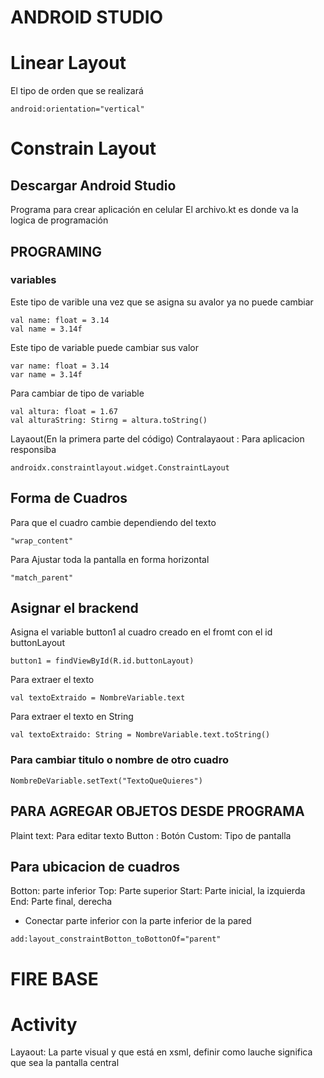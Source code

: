 # ANDROID STUDIO
# Linear Layout
El tipo de orden que se realizará
```
android:orientation="vertical"
```

# Constrain Layout
## Descargar Android Studio
Programa para crear aplicación en celular
El archivo.kt es donde va la logica de programación

## PROGRAMING
### variables
Este tipo de varible una vez que se asigna su avalor ya no puede cambiar
```
val name: float = 3.14
val name = 3.14f
```
Este tipo de variable puede cambiar sus valor
```
var name: float = 3.14
var name = 3.14f
```
Para cambiar de tipo de variable
```
val altura: float = 1.67
val alturaString: Stirng = altura.toString()
```
Layaout(En la primera parte del código)
Contralayaout : Para aplicacion responsiba
```
androidx.constraintlayout.widget.ConstraintLayout
```
## Forma de Cuadros
Para que el cuadro cambie dependiendo del texto
```
"wrap_content"
```
Para Ajustar toda la pantalla en forma horizontal
```
"match_parent"
```
## Asignar el brackend

Asigna el variable button1 al cuadro creado en el fromt con el id buttonLayout
```
button1 = findViewById(R.id.buttonLayout)
```
Para extraer el texto
```
val textoExtraido = NombreVariable.text
```
Para extraer el texto en String
```
val textoExtraido: String = NombreVariable.text.toString()
```
### Para cambiar titulo o nombre de otro cuadro
```
NombreDeVariable.setText("TextoQueQuieres")
```
## PARA AGREGAR OBJETOS DESDE PROGRAMA
Plaint text: Para editar texto
Button : Botón
Custom: Tipo de pantalla

## Para ubicacion de cuadros
Botton: parte inferior
Top: Parte superior
Start: Parte inicial, la izquierda
End: Parte final, derecha
* Conectar parte inferior con la parte inferior de la pared
```
add:layout_constraintBotton_toBottonOf="parent"
```

# FIRE BASE

# Activity
Layaout: La parte visual y que está en xsml, definir como lauche significa que sea la pantalla central